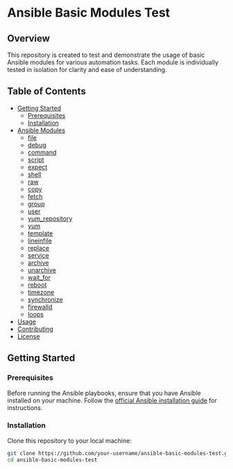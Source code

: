 # Ansible Basic Modules Test

## Overview

This repository is created to test and demonstrate the usage of basic Ansible modules for various automation tasks. Each module is individually tested in isolation for clarity and ease of understanding.

## Table of Contents

- [Getting Started](#getting-started)
  - [Prerequisites](#prerequisites)
  - [Installation](#installation)
- [Ansible Modules](#ansible-modules)
  - [file](#file)
  - [debug](#debug)
  - [command](#command)
  - [script](#script)
  - [expect](#expect)
  - [shell](#shell)
  - [raw](#raw)
  - [copy](#copy)
  - [fetch](#fetch)
  - [group](#group)
  - [user](#user)
  - [yum_repository](#yum_repository)
  - [yum](#yum)
  - [template](#template)
  - [lineinfile](#lineinfile)
  - [replace](#replace)
  - [service](#service)
  - [archive](#archive)
  - [unarchive](#unarchive)
  - [wait_for](#wait_for)
  - [reboot](#reboot)
  - [timezone](#timezone)
  - [synchronize](#synchronize)
  - [firewalld](#firewalld)
  - [loops](#loops)
- [Usage](#usage)
- [Contributing](#contributing)
- [License](#license)

## Getting Started

### Prerequisites

Before running the Ansible playbooks, ensure that you have Ansible installed on your machine. Follow the [official Ansible installation guide](https://docs.ansible.com/ansible/latest/installation_guide/intro_installation.html) for instructions.

### Installation

Clone this repository to your local machine:

```bash
git clone https://github.com/your-username/ansible-basic-modules-test.git
cd ansible-basic-modules-test
